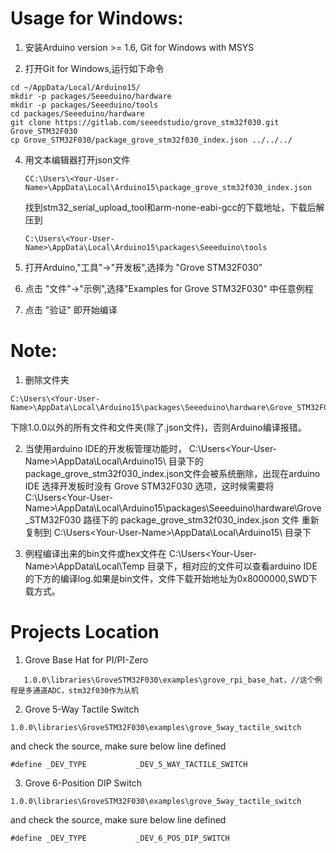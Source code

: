 # Usage for Windows:

1. 安装Arduino version >= 1.6, Git for Windows with MSYS

2. 打开Git for Windows,运行如下命令
```
cd ~/AppData/Local/Arduino15/
mkdir -p packages/Seeeduino/hardware
mkdir -p packages/Seeeduino/tools
cd packages/Seeeduino/hardware
git clone https://gitlab.com/seeedstudio/grove_stm32f030.git Grove_STM32F030
cp Grove_STM32F030/package_grove_stm32f030_index.json ../../../
```

4. 用文本编辑器打开json文件
   ```
   CC:\Users\<Your-User-Name>\AppData\Local\Arduino15\package_grove_stm32f030_index.json
   ```
   找到stm32_serial_upload_tool和arm-none-eabi-gcc的下载地址，下载后解压到
   ```
   C:\Users\<Your-User-Name>\AppData\Local\Arduino15\packages\Seeeduino\tools
   ```

5. 打开Arduino,"工具"->"开发板",选择为 "Grove STM32F030"

6. 点击 "文件"->"示例",选择"Examples for Grove STM32F030" 中任意例程

7. 点击 "验证" 即开始编译


# Note:
1. 删除文件夹
```
C:\Users\<Your-User-Name>\AppData\Local\Arduino15\packages\Seeeduino\hardware\Grove_STM32F030\
```
下除1.0.0以外的所有文件和文件夹(除了.json文件)，否则Arduino编译报错。

2. 当使用arduino IDE的开发板管理功能时，
 C:\Users\<Your-User-Name>\AppData\Local\Arduino15\  目录下的 package_grove_stm32f030_index.json文件会被系统删除，出现在arduino IDE 选择开发板时没有
Grove STM32F030 选项，这时候需要将 C:\Users\<Your-User-Name>\AppData\Local\Arduino15\packages\Seeeduino\hardware\Grove_STM32F030 路径下的 package_grove_stm32f030_index.json 文件
重新复制到 C:\Users\<Your-User-Name>\AppData\Local\Arduino15\ 目录下

3. 例程编译出来的bin文件或hex文件在 C:\Users\<Your-User-Name>\AppData\Local\Temp 目录下，相对应的文件可以查看arduino IDE的下方的编译log.如果是bin文件，文件下载开始地址为0x8000000,SWD下载方式。
# Projects Location
1. Grove Base Hat for PI/PI-Zero
```
   1.0.0\libraries\GroveSTM32F030\examples\grove_rpi_base_hat，//这个例程是多通道ADC，stm32f030作为从机
```

2. Grove 5-Way Tactile Switch
```
1.0.0\libraries\GroveSTM32F030\examples\grove_5way_tactile_switch
```
and check the source, make sure below line defined 
```
#define _DEV_TYPE			_DEV_5_WAY_TACTILE_SWITCH
```

3. Grove 6-Position DIP Switch
```
1.0.0\libraries\GroveSTM32F030\examples\grove_5way_tactile_switch
```
and check the source, make sure below line defined 
```
#define _DEV_TYPE			_DEV_6_POS_DIP_SWITCH
```

